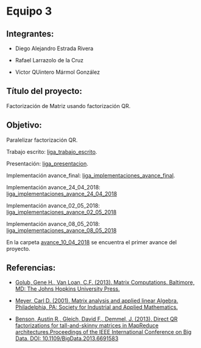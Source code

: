 # Equipo 3

## Integrantes:

* Diego Alejandro Estrada Rivera    

* Rafael Larrazolo de la Cruz       

* Victor QUintero Mármol González   

## Título del proyecto: 
Factorización de Matriz usando factorización QR.

## Objetivo:
Paralelizar factorización QR.

Trabajo escrito: [liga_trabajo_escrito](https://www.dropbox.com/s/d2gkj7jc06d7mzn/trabajo_escrito.pdf?dl=0).

Presentación: [liga_presentacion](https://www.dropbox.com/s/1jyucw5kvq9grp0/presentacion.pdf?dl=0).

Implementación avance_final: [liga_implementaciones_avance_final](https://github.com/ITAM-DS/analisis-numerico-computo-cientifico/tree/mno-2018-1/proyecto_final/proyectos/equipos/equipo_03/avance_final/Implementaciones).

Implementación avance_24_04_2018: [liga_implementaciones_avance_24_04_2018](https://github.com/ITAM-DS/analisis-numerico-computo-cientifico/tree/mno-2018-1/proyecto_final/proyectos/equipos/equipo_03/avance_24_04_2018/Implementaciones)

Implementación avance_02_05_2018: [liga_implementaciones_avance_02_05_2018](https://github.com/ITAM-DS/analisis-numerico-computo-cientifico/tree/mno-2018-1/proyecto_final/proyectos/equipos/equipo_03/avance_02_05_2018/Implementaciones)

Implementación avance_08_05_2018: [liga_implementaciones_avance_08_05_2018](https://github.com/ITAM-DS/analisis-numerico-computo-cientifico/tree/mno-2018-1/proyecto_final/proyectos/equipos/equipo_03/avance_08_05_2018/Implementaciones)


En la carpeta [avance_10_04_2018](https://github.com/ITAM-DS/analisis-numerico-computo-cientifico/tree/mno-2018-1/proyecto_final/proyectos/equipos/equipo_03/avance_10_04_2018) se encuentra el primer avance del proyecto.

## Referencias:

* [Golub, Gene H., Van Loan, C.F. (2013). Matrix Computations. Baltimore, MD: The Johns Hopkins University Press.](https://drive.google.com/file/d/0B5IJ1w6MjxegWGg4V1pDbFhaSzQ/view)

* [Meyer, Carl D. (2001). Matrix analysis and applied linear Algebra. Philadelphia, PA: Society for Industrial and Applied Mathematics.](https://drive.google.com/file/d/0BxMtevFKwTW_ZmpwcDd1M0RTVzA/view)

* [Benson, Austin R., Gleich, David F., Demmel, J. (2013). Direct QR factorizations for tall-and-skinny
matrices in MapReduce architectures.Proceedings of the IEEE International Conference on Big Data. DOI: 10.1109/BigData.2013.6691583](https://arxiv.org/pdf/1301.1071.pdf)





